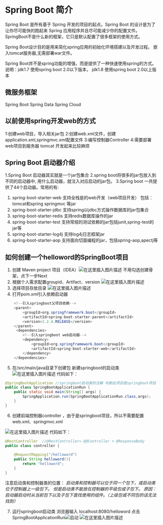 

# Spring Boot 简介

Spring Boot 是所有基于 Spring 开发的项目的起点。Spring Boot 的设计是为了让你尽可能快的跑起来 Spring 应用程序并且尽可能减少你的配置文件。SpringBoot不是什么新的框架，它只是默认配置了很多框架的使用方式。

 Spring Boot设计目的是用来简化spring应用的初始化环境搭建以及开发过程。 嵌入tomcat服务器,无需部署war文件。
 
Spring Boot并不是spring功能的增强，而是提供了一种快速使用spring的方式。
说明：jdk1.7 使用spring boot 2.0以下版本，  jdk1.8 使用spring boot 2.0以上版本   
## 微服务框架
Spring Boot
Spring Data
Spring Cloud
## 以前使用spring开发web的方式
1:创建web项目，导入相关jar包
2:创建web.xml文件，创建application.xml,springmvc.xml配置文件
3:编写控制器Controller
4:需要部署web项目到服务器 tomcat
 开发起来比较麻烦
## Spring Boot 启动器介绍
1.Spring Boot 启动器其实就是一个jar包集合
2.spring boot将很多的jar包放入到不同的启动器中,   用什么启动器，就注入对应启动的jar包。
3.Spring boot 一共提供了44个启动器。常用的有:

 1. spring-boot-starter-web 
 	支持全栈是的web开发（web项目开发）
 	包括：tomcat和spring springmvc 等jar
 2. spring-boot-starter-jdbc 
	支持spring以jdbc方式操作数据库的jar包集合
 3. spring-boot-starter-redis 
 	 支持redis数据库操作的jar
 4. spring-boot-starter-test
 	 支持常规的测试依赖的jar包括junit,spring-test的jar等
 5. spring-boot-starter-log4j 
 支持log4j日志框架jar
 6. spring-boot-starter-aop
     支持面向切面编程的jar，包括spring-aop,apectj等
## 如何创建一个helloword的SpringBoot项目
 1. 创建 Maven project 项目（IDEA）![在这里插入图片描述](https://img-blog.csdnimg.cn/20200324232123958.png?x-oss-process=image/watermark,type_ZmFuZ3poZW5naGVpdGk,shadow_10,text_aHR0cHM6Ly9ibG9nLmNzZG4ubmV0L2pva2VyZGoyMzM=,size_16,color_FFFFFF,t_70)
 不用勾选创建骨架，点下一步Next
 2. 根据个人需求配置groupid、Artifact、version
![在这里插入图片描述](https://img-blog.csdnimg.cn/2020032423222449.png?x-oss-process=image/watermark,type_ZmFuZ3poZW5naGVpdGk,shadow_10,text_aHR0cHM6Ly9ibG9nLmNzZG4ubmV0L2pva2VyZGoyMzM=,size_16,color_FFFFFF,t_70)
3. 选择项目存放目录
![在这里插入图片描述](https://img-blog.csdnimg.cn/20200324232407104.png?x-oss-process=image/watermark,type_ZmFuZ3poZW5naGVpdGk,shadow_10,text_aHR0cHM6Ly9ibG9nLmNzZG4ubmV0L2pva2VyZGoyMzM=,size_16,color_FFFFFF,t_70)
4. 打开pom.xml引入依赖启动器
	

```java
	<!--引入springboot父项目依赖-->
	<parent>
        <groupId>org.springframework.boot</groupId>
        <artifactId>spring-boot-starter-parent</artifactId>
        <version>2.2.4.RELEASE</version>
    </parent>
     <dependencies>
        <!--引入springboot web启动器-->
        <dependency>
            <groupId>org.springframework.boot</groupId>
            <artifactId>spring-boot-starter-web</artifactId>
        </dependency>
    </dependencies>
```
5. 在/src/main/java目录下创建包 新建springboot的启动类
![在这里插入图片描述](https://img-blog.csdnimg.cn/20200324233419926.png?x-oss-process=image/watermark,type_ZmFuZ3poZW5naGVpdGk,shadow_10,text_aHR0cHM6Ly9ibG9nLmNzZG4ubmV0L2pva2VyZGoyMzM=,size_16,color_FFFFFF,t_70)
代码如下：

```java
@SpringBootApplication //springboot启动类的注解 判断此项目是springboot项目
public class SpringBootApplicationRun {
    public static void main(String[] args) {
        SpringApplication.run(SpringBootApplicationRun.class,args);
    }
}

```
6. 创建前端控制器controller ，由于是springboot项目，所以不需要配置web.xml、springmvc.xml

![在这里插入图片描述](https://img-blog.csdnimg.cn/20200324233830293.png?x-oss-process=image/watermark,type_ZmFuZ3poZW5naGVpdGk,shadow_10,text_aHR0cHM6Ly9ibG9nLmNzZG4ubmV0L2pva2VyZGoyMzM=,size_16,color_FFFFFF,t_70)
  代码如下：
  

```java
@RestController  //@RestController= @@Controller + @ResponseBody
public class controller {
    
    @RequestMapping("/helloword")
    public String helloword(){
        return "helloword";
    }
}
```
注意启动类和控制器类的位置：
*启动类和控制器可以位于同一个包下，或启动类位于控制器上一级包下。
但是启动类不能放在控制器的平级包或子包下。
原因：启动器启动时从当前包下以及子包下查找使用的组件。（上级包或不同包的话无法找到）*

7. 运行springboot启动类 浏览器输入 localhost:8080/helloword
点击SpringBootApplicationRun![启动](https://img-blog.csdnimg.cn/20200324234302397.png?x-oss-process=image/watermark,type_ZmFuZ3poZW5naGVpdGk,shadow_10,text_aHR0cHM6Ly9ibG9nLmNzZG4ubmV0L2pva2VyZGoyMzM=,size_16,color_FFFFFF,t_70)
![在这里插入图片描述](https://img-blog.csdnimg.cn/2020032423443223.png?x-oss-process=image/watermark,type_ZmFuZ3poZW5naGVpdGk,shadow_10,text_aHR0cHM6Ly9ibG9nLmNzZG4ubmV0L2pva2VyZGoyMzM=,size_16,color_FFFFFF,t_70)
